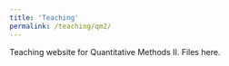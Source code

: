 ```yaml
---
title: 'Teaching'
permalink: /teaching/qm2/
---
```


Teaching website for Quantitative Methods II. 
Files here. 

